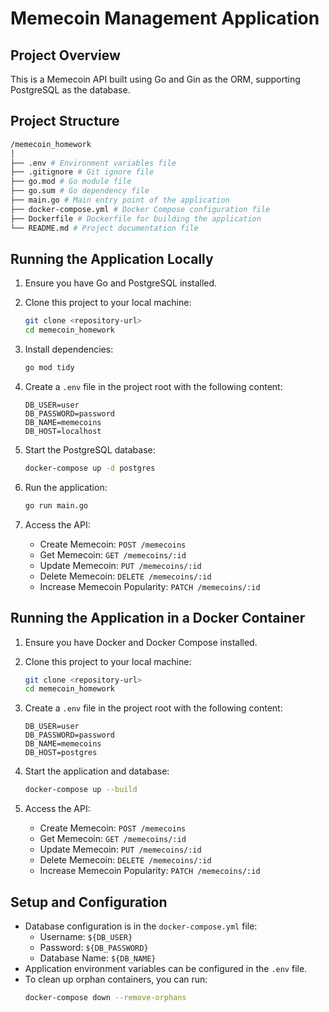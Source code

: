 # Memecoin Management Application

## Project Overview

This is a Memecoin API built using Go and Gin as the ORM, supporting PostgreSQL as the database.

## Project Structure

```bash
/memecoin_homework
│
├── .env # Environment variables file
├── .gitignore # Git ignore file
├── go.mod # Go module file
├── go.sum # Go dependency file
├── main.go # Main entry point of the application
├── docker-compose.yml # Docker Compose configuration file
├── Dockerfile # Dockerfile for building the application
└── README.md # Project documentation file

```

## Running the Application Locally

1. Ensure you have Go and PostgreSQL installed.
2. Clone this project to your local machine:
   ```bash
   git clone <repository-url>
   cd memecoin_homework
   ```
3. Install dependencies:
   ```bash
   go mod tidy
   ```
4. Create a `.env` file in the project root with the following content:

   ```
   DB_USER=user
   DB_PASSWORD=password
   DB_NAME=memecoins
   DB_HOST=localhost

   ```

5. Start the PostgreSQL database:
   ```bash
   docker-compose up -d postgres
   ```
6. Run the application:
   ```bash
   go run main.go
   ```
7. Access the API:
   - Create Memecoin: `POST /memecoins`
   - Get Memecoin: `GET /memecoins/:id`
   - Update Memecoin: `PUT /memecoins/:id`
   - Delete Memecoin: `DELETE /memecoins/:id`
   - Increase Memecoin Popularity: `PATCH /memecoins/:id`

## Running the Application in a Docker Container

1. Ensure you have Docker and Docker Compose installed.
2. Clone this project to your local machine:
   ```bash
   git clone <repository-url>
   cd memecoin_homework
   ```
3. Create a `.env` file in the project root with the following content:

   ```
   DB_USER=user
   DB_PASSWORD=password
   DB_NAME=memecoins
   DB_HOST=postgres

   ```

4. Start the application and database:
   ```bash
   docker-compose up --build
   ```
5. Access the API:
   - Create Memecoin: `POST /memecoins`
   - Get Memecoin: `GET /memecoins/:id`
   - Update Memecoin: `PUT /memecoins/:id`
   - Delete Memecoin: `DELETE /memecoins/:id`
   - Increase Memecoin Popularity: `PATCH /memecoins/:id`

## Setup and Configuration

- Database configuration is in the `docker-compose.yml` file:
  - Username: `${DB_USER}`
  - Password: `${DB_PASSWORD}`
  - Database Name: `${DB_NAME}`
- Application environment variables can be configured in the `.env` file.
- To clean up orphan containers, you can run:
  ```bash
  docker-compose down --remove-orphans
  ```
